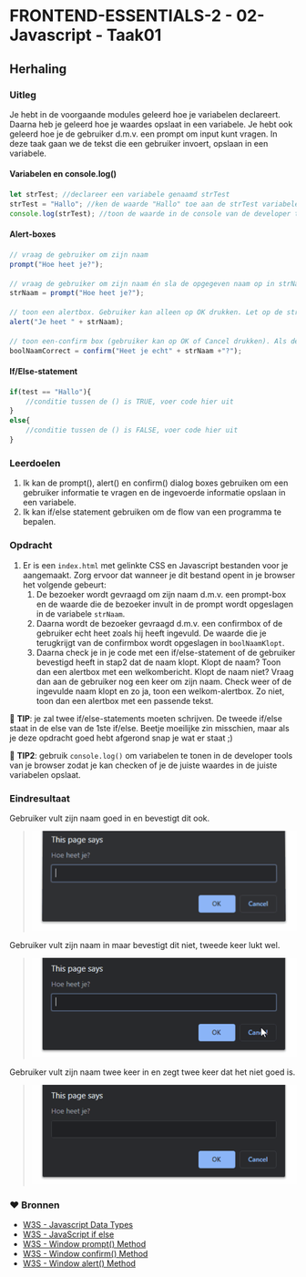 # FRONTEND-ESSENTIALS-2 - 02-Javascript - Taak01

## Herhaling
### Uitleg

Je hebt in de voorgaande modules geleerd hoe je variabelen declareert. Daarna heb je geleerd hoe je waardes opslaat in een variabele. Je hebt ook geleerd hoe je de gebruiker d.m.v. een prompt om input kunt vragen. In deze taak gaan we de tekst die een gebruiker invoert, opslaan in een variabele. 

#### Variabelen en console.log()
```js
let strTest; //declareer een variabele genaamd strTest
strTest = "Hallo"; //ken de waarde "Hallo" toe aan de strTest variabele
console.log(strTest); //toon de waarde in de console van de developer tools in je browser
```

#### Alert-boxes
```js
// vraag de gebruiker om zijn naam
prompt("Hoe heet je?"); 

// vraag de gebruiker om zijn naam én sla de opgegeven naam op in strNaam
strNaam = prompt("Hoe heet je?");

// toon een alertbox. Gebruiker kan alleen op OK drukken. Let op de string samenvoeging.
alert("Je heet " + strNaam); 

// toon een-confirm box (gebruiker kan op OK of Cancel drukken). Als de gebruiker op OK drukt, wordt er TRUE opgeslagen in de boolNaamCorrect variabele. Als Cancel dan FALSE.
boolNaamCorrect = confirm("Heet je echt" + strNaam +"?"); 
```

#### If/Else-statement
```js
if(test == "Hallo"){ 
    //conditie tussen de () is TRUE, voer code hier uit
}
else{
    //conditie tussen de () is FALSE, voer code hier uit
}
```
### Leerdoelen

1. Ik kan de prompt(), alert() en confirm() dialog boxes gebruiken om een gebruiker informatie te vragen en de ingevoerde informatie opslaan in een variabele. 
2. Ik kan if/else statement gebruiken om de flow van een programma te bepalen.

### Opdracht

1. Er is een `index.html` met gelinkte CSS en Javascript bestanden voor je aangemaakt. Zorg ervoor dat wanneer je dit bestand opent in je browser het volgende gebeurt:
   1. De bezoeker wordt gevraagd om zijn naam d.m.v. een prompt-box en de waarde die de bezoeker invult in de prompt wordt opgeslagen in de variabele `strNaam`.
   2. Daarna wordt de bezoeker gevraagd d.m.v. een confirmbox of de gebruiker echt heet zoals hij heeft ingevuld. De waarde die je terugkrijgt van de confirmbox wordt opgeslagen in `boolNaamKlopt`.
   3. Daarna check je in je code met een if/else-statement of de gebruiker bevestigd heeft in stap2 dat de naam klopt. Klopt de naam? Toon dan een alertbox met een welkombericht. Klopt de naam niet? Vraag dan aan de gebruiker nog een keer om zijn naam. Check weer of de ingevulde naam klopt en zo ja, toon een welkom-alertbox. Zo niet, toon dan een alertbox met een passende tekst.

:rocket: **TIP**: je zal twee if/else-statements moeten schrijven. De tweede if/else staat in de else van de 1ste if/else. Beetje moeilijke zin misschien, maar als je deze opdracht goed hebt afgerond snap je wat er staat ;)

:rocket: **TIP2**: gebruik `console.log()` om variabelen te tonen in de developer tools van je browser zodat je kan checken of je de juiste waardes in de juiste variabelen opslaat. 


### Eindresultaat

Gebruiker vult zijn naam goed in en bevestigt dit ook.

> ![](img/taak01-ok-ok.gif)

Gebruiker vult zijn naam in maar bevestigt dit niet, tweede keer lukt wel.

> ![](img/taak01-ok-cancel-ok.gif)

Gebruiker vult zijn naam twee keer in en zegt twee keer dat het niet goed is.

> ![](img/taak01-ok-cancel-cancel.gif)

### :heart: Bronnen

* [W3S - Javascript Data Types](https://www.w3schools.com/js/js_datatypes.asp)  
* [W3S - JavaScript if else](https://www.w3schools.com/js/js_if_else.asp)  
* [W3S - Window prompt() Method](https://www.w3schools.com/jsref/met_win_prompt.asp)  
* [W3S - Window confirm() Method](https://www.w3schools.com/jsref/met_win_confirm.asp)  
* [W3S - Window alert() Method](https://www.w3schools.com/jsref/met_win_alert.asp)
